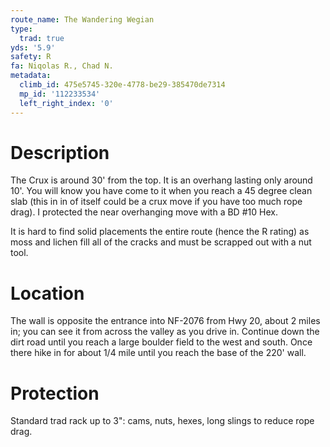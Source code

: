 ```yaml
---
route_name: The Wandering Wegian
type:
  trad: true
yds: '5.9'
safety: R
fa: Niqolas R., Chad N.
metadata:
  climb_id: 475e5745-320e-4778-be29-385470de7314
  mp_id: '112233534'
  left_right_index: '0'
---
```

# Description
The Crux is around 30' from the top.  It is an overhang lasting only around 10'.  You will know you have come to it when you reach a 45 degree clean slab (this in in of itself could be a crux move if you have too much rope drag).  I protected the near overhanging move with a BD #10 Hex.

It is hard to find solid placements the entire route (hence the R rating) as moss and lichen fill all of the cracks and must be scrapped out with a nut tool.

# Location
The wall is opposite the entrance into NF-2076 from Hwy 20, about 2 miles in; you can see it from across the valley as you drive in.  Continue down the dirt road until you reach a large boulder field to the west and south.  Once there hike in for about 1/4 mile until you reach the base of the 220' wall.

# Protection
Standard trad rack up to 3": cams, nuts, hexes, long slings to reduce rope drag.
